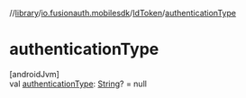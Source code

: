 //[library](../../../index.md)/[io.fusionauth.mobilesdk](../index.md)/[IdToken](index.md)/[authenticationType](authentication-type.md)

# authenticationType

[androidJvm]\
val [authenticationType](authentication-type.md): [String](https://kotlinlang.org/api/core/kotlin-stdlib/kotlin/-string/index.html)? = null